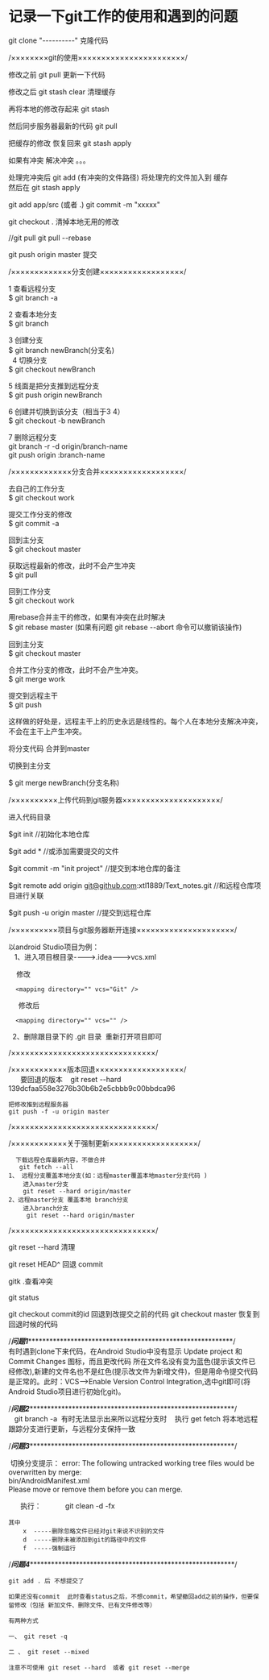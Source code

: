 # 记录一下git工作的使用和遇到的问题

git clone "----------" 克隆代码

/××××××××git的使用×××××××××××××××××××××××/

修改之前 git pull 更新一下代码

修改之后 git stash clear 清理缓存

再将本地的修改存起来  git stash

然后同步服务器最新的代码  git pull

把缓存的修改  恢复回来  git stash apply

如果有冲突 解决冲突 。。。

处理完冲突后 git add (有冲突的文件路径) 将处理完的文件加入到 缓存   
然后在 git stash  apply

git add app/src (或者  .)
git commit -m "xxxxx"

git checkout .  清掉本地无用的修改

//git pull
git pull --rebase

git push origin master 提交

/×××××××××××××分支创建××××××××××××××××××/

1 查看远程分支    
    $ git branch -a  

2 查看本地分支   
    $ git branch  
  
3 创建分支    
    $ git branch newBranch(分支名)    
   
4 切换分支    
    $ git checkout newBranch

5 线面是把分支推到远程分支     
    $ git push origin newBranch  
 
6 创建并切换到该分支（相当于3 4）    
    $ git checkout -b newBranch
  
7 删除远程分支  
    git branch -r -d origin/branch-name  
    git push origin :branch-name  

/×××××××××××××分支合并××××××××××××××××××/

去自己的工作分支            
  $ git checkout work

提交工作分支的修改             
  $ git commit -a

回到主分支              
  $ git checkout master

获取远程最新的修改，此时不会产生冲突                
  $ git pull

回到工作分支             
  $ git checkout work

用rebase合并主干的修改，如果有冲突在此时解决           
  $ git rebase master
  (如果有问题 git rebase --abort  命令可以撤销该操作)

回到主分支         
  $ git checkout master

合并工作分支的修改，此时不会产生冲突。             
  $ git merge work

提交到远程主干           
$ git push

这样做的好处是，远程主干上的历史永远是线性的。每个人在本地分支解决冲突，不会在主干上产生冲突。


将分支代码 合并到master

切换到主分支

$ git  merge newBranch(分支名称)

/××××××××××上传代码到git服务器×××××××××××××××××××××/
    
    
   进入代码目录  
   
   $git init  //初始化本地仓库   
   
   $git add * //或添加需要提交的文件     
   
   $git commit -m "init project" //提交到本地仓库的备注   
   
   $git remote add origin git@github.com:xtl1889/Text_notes.git //和远程仓库项目进行关联     
   
   $git push -u origin master //提交到远程仓库    
   
   
/××××××××××项目与git服务器断开连接×××××××××××××××××××××/    
    
 以android Studio项目为例：      
    1、进入项目根目录---->.idea--->vcs.xml     
    
      修改   
      
      <mapping directory="" vcs="Git" />     
        
      修改后   
      
      <mapping directory="" vcs="" />    
        
    2、删除跟目录下的 .git 目录  重新打开项目即可   
    
  
/×××××××××××××××××××××××××××××××/



/××××××××××××版本回退×××××××××××××××××××/                                                                                
   
      要回退的版本
    git reset --hard 139dcfaa558e3276b30b6b2e5cbbb9c00bbdca96 

    把修改推到远程服务器
    git push -f -u origin master  
/×××××××××××××××××××××××××××××××/

/××××××××××××关于强制更新×××××××××××××××××××/
      
      下载远程仓库最新内容，不做合并
       git fetch --all
    1、 远程分支覆盖本地分支(如：远程master覆盖本地master分支代码 )
        进入master分支
        git reset --hard origin/master 
    2、远程master分支 覆盖本地 branch分支
        进入branch分支
         git reset --hard origin/master 

/×××××××××××××××××××××××××××××××/

git reset --hard  清理

git reset HEAD^ 回退 commit

gitk .查看冲突

git status

git checkout commit的id  回退到改提交之前的代码
git checkout master      恢复到回退时候的代码

/***问题1*************************************************************/      
有时遇到clone下来代码，在Android Studio中没有显示 Update project 和 Commit Changes 图标，而且更改代码 所在文件名没有变为蓝色(提示该文件已经修改),新建的文件名也不是红色(提示改文件为新增文件)，但是用命令提交代码是正常的。此时：VCS-->Enable Version Control Integration,选中git即可(将Android Studio项目进行初始化git)。    

/***问题2*************************************************************/            
    git branch -a  有时无法显示出来所以远程分支时
    执行 get fetch 将本地远程跟踪分支进行更新，与远程分支保持一致
    
    
    
/***问题3*************************************************************/      


  切换分支提示：
    error: The following untracked working tree files would be overwritten by merge:     
             bin/AndroidManifest.xml         
            Please move or remove them before you can merge.                    
            
       执行：
            git clean  -d  -fx    
            
    其中 
        x  -----删除忽略文件已经对git来说不识别的文件           
        d  -----删除未被添加到git的路径中的文件              
        f  -----强制运行     
        
  
  
  /***问题4*************************************************************/        
    
    git add . 后 不想提交了                 
    
    如果还没有commit  此时查看status之后，不想commit，希望撤回add之前的操作，但要保留修改（包括 新加文件、删除文件、已有文件修改等）        
    
    有两种方式                 

    一、 git reset -q                                

    二 、 git reset --mixed                                         
 
    注意不可使用 git reset --hard  或者 git reset --merge                            
    
    
    
